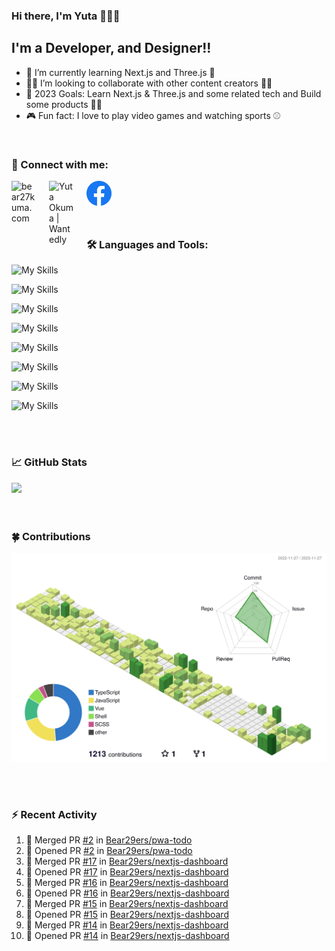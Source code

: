 ### Hi there, I'm Yuta 🤟🏻🐻

## I'm a Developer, and Designer!!

- 🌱 I’m currently learning Next.js and Three.js 🤣
- 👬🏻 I’m looking to collaborate with other content creators 👋🏻
- 🥅 2023 Goals: Learn Next.js & Three.js and some related tech and Build some products 💪🏻
- 🎮 Fun fact: I love to play video games and watching sports ⚾️

<br />

### :wave: Connect with me:

[<img align="left" alt="bear27kuma.com" width="40px" src="https://user-images.githubusercontent.com/39920490/156489586-f125813b-e344-46d6-9306-f5786684b976.jpg" style="margin-right: 20px;" />](https://bear29ers.github.io/)
[<img align="left" alt="Yuta Okuma | Wantedly" width="40px" src="https://user-images.githubusercontent.com/39920490/156489528-fdc520d6-10f1-43b6-8bf8-fadf8dcf1a90.jpg" style="margin-right: 20px;" />](https://www.wantedly.com/id/yuta_okuma_b)
[<img align="left" alt="Yuta Okuma | Facebook" width="40px" src="https://github.com/github/explore/blob/main/topics/facebook/facebook.png?raw=true" style="margin-right: 20px;" />](https://www.facebook.com/kumakuma1129/)

[//]: # '[<img align="left" alt="Yuta Okuma | Instagram" width="40px" src="https://github.com/github/explore/blob/main/topics/instagram/instagram.png?raw=true" />](https://www.instagram.com/bear_27earl/)'

<br />
<br />
<br />
<br />

### :hammer_and_wrench: Languages and Tools:

![My Skills](https://skillicons.dev/icons?i=html,css,sass,tailwind,bootstrap,js,ts)

![My Skills](https://skillicons.dev/icons?i=jquery,threejs,react,emotion,styledcomponents,materialui,nextjs)

![My Skills](https://skillicons.dev/icons?i=vercel,vue,nuxt,vite,nodejs,express,jest)

![My Skills](https://skillicons.dev/icons?i=regex,webpack,babel,php,laravel,mysql,sqlite)

![My Skills](https://skillicons.dev/icons?i=docker,git,github,githubactions,aws,gcp,firebase)

![My Skills](https://skillicons.dev/icons?i=vim,neovim,linux,bash,lua,markdown,svg)

![My Skills](https://skillicons.dev/icons?i=idea,vscode,atom,figma,xd,ps,ai)

![My Skills](https://skillicons.dev/icons?i=pr,ae,postman,sentry,codepen,stackoverflow,discord)

<br />
<br />

### :chart_with_upwards_trend: GitHub Stats

<div style="display: flex;">
    <a href="https://github.com/Bear29ers">
        <img height="220px;" src="https://github-readme-stats-bear29ers.vercel.app/api?username=Bear29ers&show_icons=true&theme=bear">
    </a>
</div>

<br />
<br />

### :four_leaf_clover: Contributions

![](./profile-3d-contrib/profile-green-animate.svg)

<br />
<br />

### :zap: Recent Activity

<!--START_SECTION:activity-->

1. 🎉 Merged PR [#2](https://github.com/Bear29ers/pwa-todo/pull/2) in [Bear29ers/pwa-todo](https://github.com/Bear29ers/pwa-todo)
2. 💪 Opened PR [#2](https://github.com/Bear29ers/pwa-todo/pull/2) in [Bear29ers/pwa-todo](https://github.com/Bear29ers/pwa-todo)
3. 🎉 Merged PR [#17](https://github.com/Bear29ers/nextjs-dashboard/pull/17) in [Bear29ers/nextjs-dashboard](https://github.com/Bear29ers/nextjs-dashboard)
4. 💪 Opened PR [#17](https://github.com/Bear29ers/nextjs-dashboard/pull/17) in [Bear29ers/nextjs-dashboard](https://github.com/Bear29ers/nextjs-dashboard)
5. 🎉 Merged PR [#16](https://github.com/Bear29ers/nextjs-dashboard/pull/16) in [Bear29ers/nextjs-dashboard](https://github.com/Bear29ers/nextjs-dashboard)
6. 💪 Opened PR [#16](https://github.com/Bear29ers/nextjs-dashboard/pull/16) in [Bear29ers/nextjs-dashboard](https://github.com/Bear29ers/nextjs-dashboard)
7. 🎉 Merged PR [#15](https://github.com/Bear29ers/nextjs-dashboard/pull/15) in [Bear29ers/nextjs-dashboard](https://github.com/Bear29ers/nextjs-dashboard)
8. 💪 Opened PR [#15](https://github.com/Bear29ers/nextjs-dashboard/pull/15) in [Bear29ers/nextjs-dashboard](https://github.com/Bear29ers/nextjs-dashboard)
9. 🎉 Merged PR [#14](https://github.com/Bear29ers/nextjs-dashboard/pull/14) in [Bear29ers/nextjs-dashboard](https://github.com/Bear29ers/nextjs-dashboard)
10. 💪 Opened PR [#14](https://github.com/Bear29ers/nextjs-dashboard/pull/14) in [Bear29ers/nextjs-dashboard](https://github.com/Bear29ers/nextjs-dashboard)

<!--END_SECTION:activity-->
